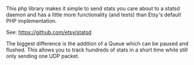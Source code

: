 This php library makes it simple to send stats you care about to a statsd
daemon and has a little more functionality (and tests) than Etsy's default PHP
implementation.

See: https://github.com/etsy/statsd

The biggest difference is the addition of a Queue which can be paused and
flushed.  This allows you to track hundreds of stats in a short time while
still only sending one UDP packet.
